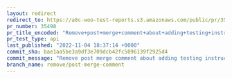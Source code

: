 ```yaml
---
layout: redirect
redirect_to: https://a8c-woo-test-reports.s3.amazonaws.com/public/pr/35498/api/index.html
pr_number: 35498
pr_title_encoded: "Remove+post+merge+comment+about+adding+testing+instructions"
pr_test_type: api
last_published: "2022-11-04 18:37:14 +0000"
commit_sha: bae1aa5be3a9df3e709dcb42fc5096139f2925d4
commit_message: "Remove post merge comment about adding testing instructions"
branch_name: remove/post-merge-comment
---
```


